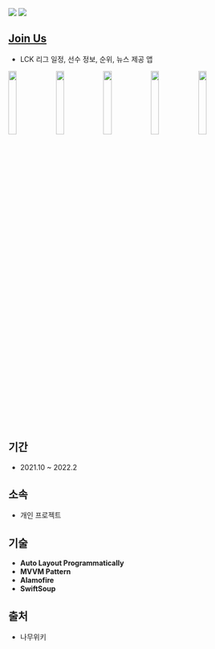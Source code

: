 <img src=https://img.shields.io/badge/platform-iOS-blue>  <img src=https://img.shields.io/badge/Swift-5.5-orange.svg>

## [Join Us](https://apps.apple.com/us/app/join-us/id1613902519)
- LCK 리그 일정, 선수 정보, 순위, 뉴스 제공 앱

<img src="https://user-images.githubusercontent.com/68800789/158004216-ef09fddf-3e10-4c0a-b55a-c7ebd85ed1b6.png" width=18%> <img src="https://user-images.githubusercontent.com/68800789/158004219-587a64ea-d023-4ecb-ae83-5ebd5eaac760.png" width=18%> <img src="https://user-images.githubusercontent.com/68800789/158004220-2da00f87-ae74-488b-ab6e-df6de824330a.png" width=18%> <img src="https://user-images.githubusercontent.com/68800789/158004223-ae38e378-4027-4ee6-93ce-b82be5bad033.png" width=18%> <img src="https://user-images.githubusercontent.com/68800789/158004224-9e89c59c-93bc-40bc-b272-92168dfbb2d9.png" width=18%>

## 기간
- 2021.10 ~ 2022.2

## 소속
- 개인 프로젝트

## 기술
- **Auto Layout Programmatically**
- **MVVM Pattern**
- **Alamofire**
- **SwiftSoup**

## 출처
- 나무위키
